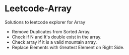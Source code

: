 # Leetcode-Array
Solutions to leetcode explorer for Array

*  Remove Duplicates from Sorted Array. <!-- REDO -->
* Check if N and It's double exist in the array.
* Check array if it is a valid mountain array.
* Replace Elements with Greatest Element on Right Side.
